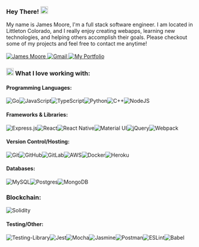 ### Hey There! <img src="https://user-images.githubusercontent.com/1303154/88677602-1635ba80-d120-11ea-84d8-d263ba5fc3c0.gif" height="20" width="20"/>

My name is James Moore, I'm a full stack software engineer. I am located in Littleton Colorado, and I really enjoy creating webapps, learning new technologies, and helping others accomplish their goals. Please checkout some of my projects and feel free to contact me anytime! <br /> <br />
<a href="https://www.linkedin.com/in/jmoore99/">
  <img alt="James Moore" src="https://img.shields.io/badge/James Moore-%230077B5.svg?style=for-the-badge&logo=linkedin&logoColor=white">
</a>
<a href="mailto:jameswmooreDev@gmail.com">
  <img alt="Gmail" src="https://img.shields.io/badge/jameswmooreDev@gmail.com-D14836?style=for-the-badge&logo=gmail&logoColor=white" />
</a>
<a href="https://jamesmoore.me">
  <img alt="My Portfolio" src="https://img.shields.io/badge/jamesmoore.me-4F46E5?style=for-the-badge&logo=aboutdotme&logoColor=white" />
</a>

### <img src="https://images.emojiterra.com/twitter/v13.0/512px/1f6e0.png" height="20" width="20"/> What I love working with:


#### Programming Languages:
![Go](https://img.shields.io/badge/go-%2300ADD8.svg?style=for-the-badge&logo=go&logoColor=white)<img alt="JavaScript" src="https://img.shields.io/badge/javascript-%23323330.svg?style=for-the-badge&logo=javascript&logoColor=%23F7DF1E"/>![TypeScript](https://img.shields.io/badge/typescript-%23007ACC.svg?style=for-the-badge&logo=typescript&logoColor=white)![Python](https://img.shields.io/badge/python-3670A0?style=for-the-badge&logo=python&logoColor=ffdd54)![C++](https://img.shields.io/badge/c++-%2300599C.svg?style=for-the-badge&logo=c%2B%2B&logoColor=white)![NodeJS](https://img.shields.io/badge/node.js-6DA55F?style=for-the-badge&logo=node.js&logoColor=white)
<br />
#### Frameworks & Libraries:
<img alt="Express.js" src="https://img.shields.io/badge/express.js-%23404d59.svg?style=for-the-badge&logo=express&logoColor=%2361DAFB"/><img alt="React" src="https://img.shields.io/badge/react-%2320232a.svg?style=for-the-badge&logo=react&logoColor=%2361DAFB"/>![React Native](https://img.shields.io/badge/react_native-%2320232a.svg?style=for-the-badge&logo=react&logoColor=%2361DAFB)<img alt="Material UI" src="https://img.shields.io/badge/materialui-%230081CB.svg?style=for-the-badge&logo=material-ui&logoColor=white"/><img alt="jQuery" src="https://img.shields.io/badge/jquery-%230769AD.svg?style=for-the-badge&logo=jquery&logoColor=white"/><img alt="Webpack" src="https://img.shields.io/badge/webpack-%238DD6F9.svg?style=for-the-badge&logo=webpack&logoColor=black" />
<br /> 
#### Version Control/Hosting:
<img alt="Git" src="https://img.shields.io/badge/git-%23F05033.svg?style=for-the-badge&logo=git&logoColor=white"/><img alt="GitHub" src="https://img.shields.io/badge/github-%23121011.svg?style=for-the-badge&logo=github&logoColor=white"/>![GitLab](https://img.shields.io/badge/gitlab-%23181717.svg?style=for-the-badge&logo=gitlab&logoColor=white)<img alt="AWS" src="https://img.shields.io/badge/AWS-%23FF9900.svg?style=for-the-badge&logo=amazon-aws&logoColor=white"/><img alt="Docker" src="https://img.shields.io/badge/docker-%230db7ed.svg?style=for-the-badge&logo=docker&logoColor=white"/>![Heroku](https://img.shields.io/badge/heroku-%23430098.svg?style=for-the-badge&logo=heroku&logoColor=white)
<br />
#### Databases:
<img alt="MySQL" src="https://img.shields.io/badge/mysql-%2300f.svg?style=for-the-badge&logo=mysql&logoColor=white"/><img alt="Postgres" src ="https://img.shields.io/badge/postgres-%23316192.svg?style=for-the-badge&logo=postgresql&logoColor=white"/><img alt="MongoDB" src ="https://img.shields.io/badge/MongoDB-%234ea94b.svg?style=for-the-badge&logo=mongodb&logoColor=white"/>
<br />
### Blockchain:
![Solidity](https://img.shields.io/badge/Solidity-%23363636.svg?style=for-the-badge&logo=solidity&logoColor=white)
#### Testing/Other:
<img alt="Testing-Library" src="https://img.shields.io/badge/-TestingLibrary-%23E33332?style=for-the-badge&logo=testing-library&logoColor=white"/><img alt="Jest" src="https://img.shields.io/badge/-jest-%23C21325?style=for-the-badge&logo=jest&logoColor=white"/><img alt="Mocha" src="https://img.shields.io/badge/-mocha-%238D6748?style=for-the-badge&logo=mocha&logoColor=white"/><img alt="Jasmine" src="https://img.shields.io/badge/-Jasmine-%238A4182?style=for-the-badge&logo=Jasmine&logoColor=white"/><img alt="Postman" src="https://img.shields.io/badge/Postman-FF6C37?style=for-the-badge&logo=postman&logoColor=red" /><img alt="ESLint" src="https://img.shields.io/badge/ESLint-4B3263?style=for-the-badge&logo=eslint&logoColor=white" /><img alt="Babel" src="https://img.shields.io/badge/Babel-F9DC3e?style=for-the-badge&logo=babel&logoColor=black" />


